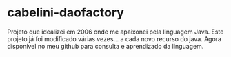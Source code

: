 # cabelini-daofactory
Projeto que idealizei em 2006 onde me apaixonei pela linguagem Java. Este projeto já foi modificado várias vezes... a cada novo recurso do java. Agora disponível no meu github para consulta e aprendizado da linguagem.
